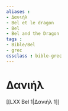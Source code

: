 ```yaml
---
aliases : 
- Δανιήλ
- Bel et le dragon
- Bel
- Bel and the Dragon
tags : 
- Bible/Bel
- grec
cssclass : bible-grec
---
```


# Δανιήλ

[[LXX Bel 1|Δανιήλ 1]]
